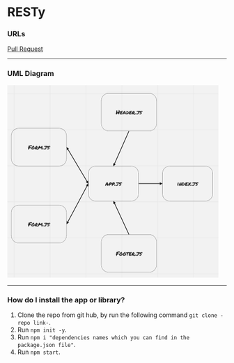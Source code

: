 # RESTy

### URLs

[Pull Request](https://github.com/BasharNofal/RESTy/pull/4)

<hr>

### UML Diagram

![UML](./assets/RESTy-ph2.png)

<hr>

### How do I install the app or library?

  1. Clone the repo from git hub, by run the following command `git clone -repo link-`.
  2. Run `npm init -y`.
  3. Run `npm i "dependencies names which you can find in the package.json file"`.
  4. Run `npm start`.
